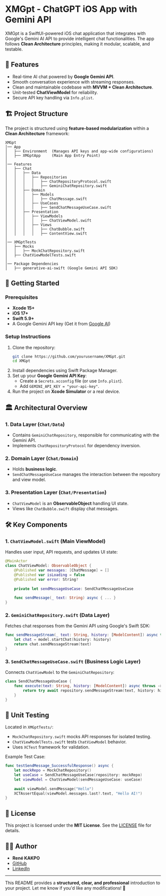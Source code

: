 # XMGpt - ChatGPT iOS App with Gemini API

XMGpt is a SwiftUI-powered iOS chat application that integrates with Google's Gemini AI API to provide intelligent chat functionalities. The app follows **Clean Architecture** principles, making it modular, scalable, and testable.

## 📌 Features
- Real-time AI chat powered by **Google Gemini API**.
- Smooth conversation experience with streaming responses.
- Clean and maintainable codebase with **MVVM + Clean Architecture**.
- Unit-tested **ChatViewModel** for reliability.
- Secure API key handling via `Info.plist`.

## 🏗️ Project Structure
The project is structured using **feature-based modularization** within a **Clean Architecture** framework:

```
XMGpt
│── App
│   ├── Environment  (Manages API keys and app-wide configurations)
│   ├── XMGptApp     (Main App Entry Point)
│
│── Features
│   ├── Chat
│   │   ├── Data
│   │   │   ├── Repositories
│   │   │   │   ├── ChatRepositoryProtocol.swift
│   │   │   │   ├── GeminiChatRepository.swift
│   │   ├── Domain
│   │   │   ├── Models
│   │   │   │   ├── ChatMessage.swift
│   │   │   ├── UseCases
│   │   │   │   ├── SendChatMessageUseCase.swift
│   │   ├── Presentation
│   │   │   ├── ViewModels
│   │   │   │   ├── ChatViewModel.swift
│   │   │   ├── Views
│   │   │   │   ├── ChatBubble.swift
│   │   │   │   ├── ContentView.swift
│
│── XMGptTests
│   ├── Mocks
│   │   ├── MockChatRepository.swift
│   ├── ChatViewModelTests.swift
│
│── Package Dependencies
│   ├── generative-ai-swift (Google Gemini API SDK)
```

## 🚀 Getting Started

### Prerequisites
- **Xcode 15+**
- **iOS 17+**
- **Swift 5.9+**
- A Google Gemini API key (Get it from [Google AI](https://ai.google.dev/))

### Setup Instructions
1. Clone the repository:
   ```sh
   git clone https://github.com/yourusername/XMGpt.git
   cd XMGpt
   ```
2. Install dependencies using Swift Package Manager.
3. Set up your **Google Gemini API Key**:
   - Create a `Secrets.xcconfig` file (or use `Info.plist`).
   - Add `GEMINI_API_KEY = "your-api-key"`.
4. Run the project on **Xcode Simulator** or a real device.

## 🏛️ Architectural Overview
### **1. Data Layer** (`Chat/Data`)
- Contains `GeminiChatRepository`, responsible for communicating with the Gemini API.
- Implements `ChatRepositoryProtocol` for dependency inversion.

### **2. Domain Layer** (`Chat/Domain`)
- Holds **business logic**.
- `SendChatMessageUseCase` manages the interaction between the repository and view model.

### **3. Presentation Layer** (`Chat/Presentation`)
- `ChatViewModel` is an **ObservableObject** handling UI state.
- Views like `ChatBubble.swift` display chat messages.

## 🛠️ Key Components
### **1. `ChatViewModel.swift` (Main ViewModel)**
Handles user input, API requests, and updates UI state:
```swift
@MainActor
class ChatViewModel: ObservableObject {
    @Published var messages: [ChatMessage] = []
    @Published var isLoading = false
    @Published var error: String?
    
    private let sendMessageUseCase: SendChatMessageUseCase
    
    func sendMessage(_ text: String) async { ... }
}
```

### **2. `GeminiChatRepository.swift` (Data Layer)**
Fetches chat responses from the Gemini API using Google's Swift SDK:
```swift
func sendMessageStream(_ text: String, history: [ModelContent]) async throws -> AsyncThrowingStream<String, Error> {
    let chat = model.startChat(history: history)
    return chat.sendMessageStream(text)
}
```

### **3. `SendChatMessageUseCase.swift` (Business Logic Layer)**
Connects `ChatViewModel` to the `GeminiChatRepository`:
```swift
class SendChatMessageUseCase {
    func execute(text: String, history: [ModelContent]) async throws -> AsyncThrowingStream<String, Error> {
        return try await repository.sendMessageStream(text, history: history)
    }
}
```

## 🧪 Unit Testing
Located in `XMGptTests/`:
- `MockChatRepository.swift` mocks API responses for isolated testing.
- `ChatViewModelTests.swift` tests `ChatViewModel` behavior.
- Uses `XCTest` framework for validation.

Example Test Case:
```swift
func testSendMessage_SuccessfulResponse() async {
    let mockRepo = MockChatRepository()
    let useCase = SendChatMessageUseCase(repository: mockRepo)
    let viewModel = ChatViewModel(sendMessageUseCase: useCase)
    
    await viewModel.sendMessage("Hello")
    XCTAssertEqual(viewModel.messages.last?.text, "Hello AI!")
}
```

## 📜 License
This project is licensed under the **MIT License**. See the [LICENSE](./LICENSE) file for details.

## 👨‍💻 Author
- **René KAKPO**  
- [GitHub](https://github.com/Renekakpo)  
- [LinkedIn](https://www.linkedin.com/in/renekakpo)  

---

This README provides a **structured, clear, and professional** introduction to your project. Let me know if you'd like any modifications! 🚀


